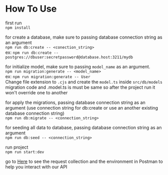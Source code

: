 # How To Use

first run  
`npm install`

for create a database, make sure to passing database connection string as an argument  
`npm run db:create -- <conection_string>`  
ex: `npm run db:create -- postgres://dbuser:secretpassword@database.host:3211/mydb`

for initialize model, make sure to passing `model_name` as an argument.  
`npm run migration:generate -- <model_name>`  
ex: `npm run migration:generate -- User`  
Change file extension to `.cjs` and create the `model.ts` inside `src/db/models`  
migration code and .model.ts is must be same so after the project run it won't override one to another 

for apply the migrations, passing database connection string as an argument (use connection string for db:create or use an another existing database connection string)  
`npm run db:migrate -- <connection_string>`

for seeding all data to database, passing database connection string as an argument  
`npm run db:seed -- <connection_string>`

run project  
`npm run start:dev`

go to [Here](https://crimson-star-882099.postman.co/workspace/MBKM-Final-Project~68237437-130b-4c66-9a06-152945108d50/overview) to see the request collection and the environment in Postman to help you interact with our API
